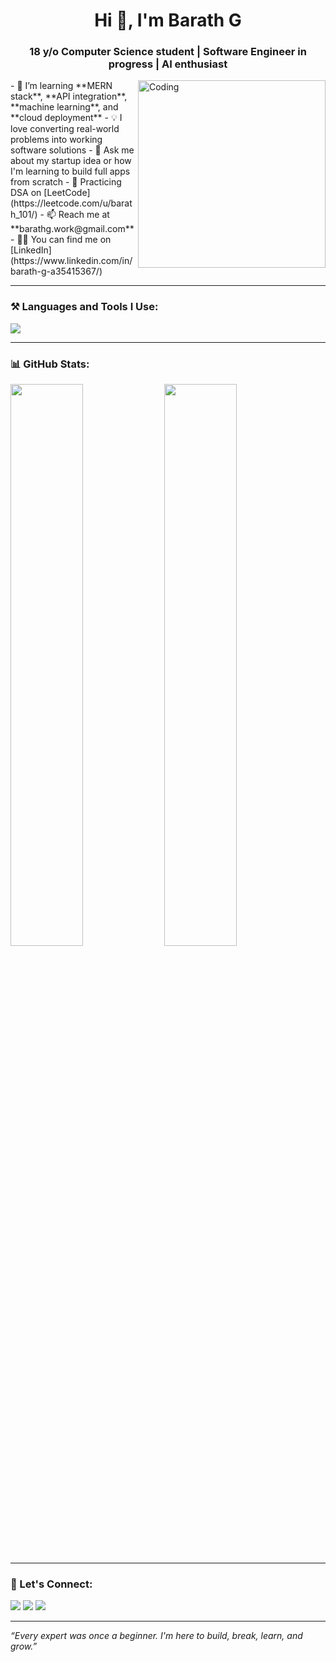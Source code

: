<h1 align="center">Hi 👋, I'm Barath G</h1>
<h3 align="center">18 y/o Computer Science student | Software Engineer in progress | AI enthusiast</h3>

<img align="right" alt="Coding" width="300" src="https://media.giphy.com/media/qgQUggAC3Pfv687qPC/giphy.gif" />
- 🌱 I’m learning **MERN stack**, **API integration**, **machine learning**, and **cloud deployment**
- 💡 I love converting real-world problems into working software solutions
- 💬 Ask me about my startup idea or how I'm learning to build full apps from scratch
- 🧠 Practicing DSA on [LeetCode](https://leetcode.com/u/barath_101/)
- 📫 Reach me at **barathg.work@gmail.com**
- 👨‍💻 You can find me on [LinkedIn](https://www.linkedin.com/in/barath-g-a35415367/)

---

### ⚒️ Languages and Tools I Use:
<p>
  <img src="https://skillicons.dev/icons?i=html,css,js,react,nodejs,express,mongodb,python,vscode,git,github" />
</p>

---

### 📊 GitHub Stats:
<p>
  <img width="48%" src="https://github-readme-stats.vercel.app/api?username=barath-101&show_icons=true&theme=tokyonight" />
  <img width="48%" src="https://github-readme-streak-stats.herokuapp.com?user=barath-101&theme=tokyonight" />
</p>

---

### 🔗 Let's Connect:
<p>
  <a href="mailto:barathg.work@gmail.com"><img src="https://img.shields.io/badge/Email-barathg.work@gmail.com-blue?style=flat&logo=gmail&logoColor=white" /></a>
  <a href="https://leetcode.com/u/barath_101/"><img src="https://img.shields.io/badge/LeetCode-barath_101-orange?style=flat&logo=leetcode&logoColor=white" /></a>
  <a href="https://www.linkedin.com/in/barath-g-a35415367/"><img src="https://img.shields.io/badge/LinkedIn-Barath%20G-blue?style=flat&logo=linkedin&logoColor=white" /></a>
</p>

---

*“Every expert was once a beginner. I'm here to build, break, learn, and grow.”*


